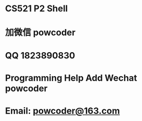 # CS521 P2 Shell
# 加微信 powcoder

# QQ 1823890830

# Programming Help Add Wechat powcoder

# Email: powcoder@163.com


